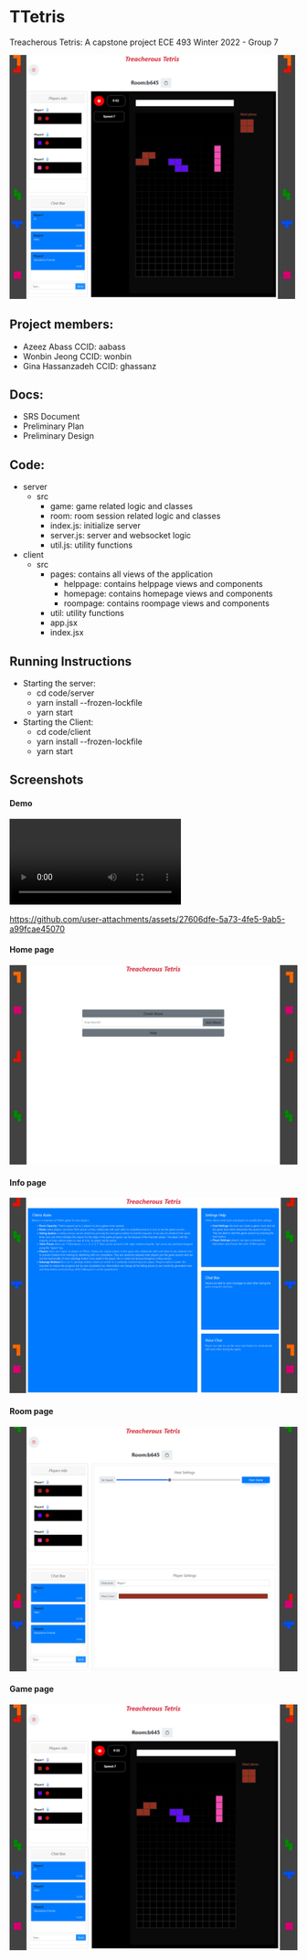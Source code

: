 # TTetris
Treacherous Tetris: A capstone project
ECE 493 Winter 2022 - Group 7

<img src="./screenshots/Game.png" width="500px">

## Project members:
- Azeez Abass CCID: aabass
- Wonbin Jeong CCID: wonbin
- Gina Hassanzadeh CCID: ghassanz

## Docs:
- SRS Document
- Preliminary Plan
- Preliminary Design

## Code:
- server
    - src
        - game: game related logic and classes
        - room: room session related logic and classes
        - index.js: initialize server
        - server.js: server and websocket logic
        - util.js: utility functions
- client
    - src
        - pages: contains all views of the application
            - helppage: contains helppage views and components 
            - homepage: contains homepage views and components
            - roompage: contains roompage views and components
        - util: utility functions
        - app.jsx
        - index.jsx

## Running Instructions
- Starting the server:
    - cd code/server
    - yarn install --frozen-lockfile
    - yarn start
- Starting the Client:
    - cd code/client
    - yarn install --frozen-lockfile
    - yarn start

## Screenshots

#### Demo
![Demo](./screenshots/Demo.mp4)

https://github.com/user-attachments/assets/27606dfe-5a73-4fe5-9ab5-a99fcae45070

#### Home page
![Home page](./screenshots/Home.png)

#### Info page
![Info page](./screenshots/Info.png)

#### Room page
![Room page](./screenshots/Room.png)

#### Game page
![Game page](./screenshots/Game.png)

